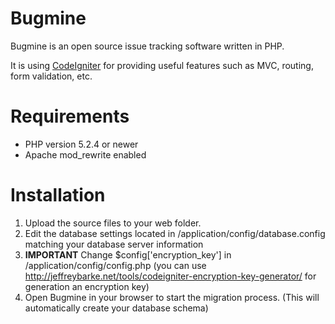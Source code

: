 Bugmine
=======

Bugmine is an open source issue tracking software written in PHP.

It is using [CodeIgniter](http://www.codeigniter.com/) for providing useful features such as MVC, routing, form validation, etc.

Requirements
=======
* PHP version 5.2.4 or newer
* Apache mod_rewrite enabled

Installation
=======

1. Upload the source files to your web folder.
2. Edit the database settings located in /application/config/database.config matching your database server information
3. **IMPORTANT** Change $config['encryption_key'] in /application/config/config.php (you can use http://jeffreybarke.net/tools/codeigniter-encryption-key-generator/ for generation an encryption key)
4. Open Bugmine in your browser to start the migration process. (This will automatically create your database schema)
